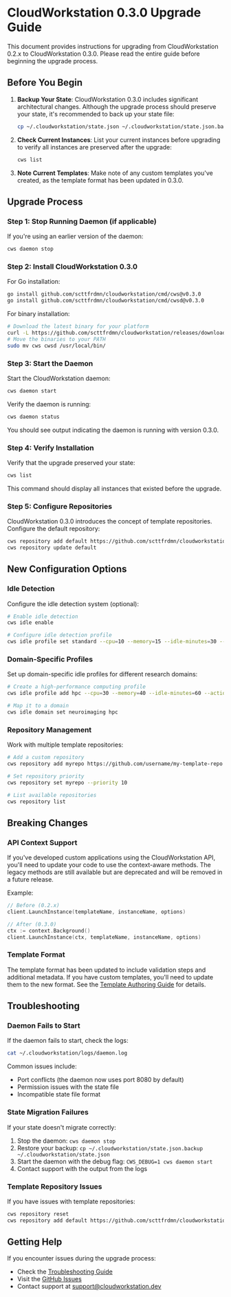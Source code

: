 # CloudWorkstation 0.3.0 Upgrade Guide

This document provides instructions for upgrading from CloudWorkstation 0.2.x to CloudWorkstation 0.3.0. Please read the entire guide before beginning the upgrade process.

## Before You Begin

1. **Backup Your State**: CloudWorkstation 0.3.0 includes significant architectural changes. Although the upgrade process should preserve your state, it's recommended to back up your state file:
   ```bash
   cp ~/.cloudworkstation/state.json ~/.cloudworkstation/state.json.backup
   ```

2. **Check Current Instances**: List your current instances before upgrading to verify all instances are preserved after the upgrade:
   ```bash
   cws list
   ```

3. **Note Current Templates**: Make note of any custom templates you've created, as the template format has been updated in 0.3.0.

## Upgrade Process

### Step 1: Stop Running Daemon (if applicable)

If you're using an earlier version of the daemon:

```bash
cws daemon stop
```

### Step 2: Install CloudWorkstation 0.3.0

For Go installation:
```bash
go install github.com/scttfrdmn/cloudworkstation/cmd/cws@v0.3.0
go install github.com/scttfrdmn/cloudworkstation/cmd/cwsd@v0.3.0
```

For binary installation:
```bash
# Download the latest binary for your platform
curl -L https://github.com/scttfrdmn/cloudworkstation/releases/download/v0.3.0/cloudworkstation_0.3.0_$(uname -s)_$(uname -m).tar.gz | tar xz
# Move the binaries to your PATH
sudo mv cws cwsd /usr/local/bin/
```

### Step 3: Start the Daemon

Start the CloudWorkstation daemon:

```bash
cws daemon start
```

Verify the daemon is running:

```bash
cws daemon status
```

You should see output indicating the daemon is running with version 0.3.0.

### Step 4: Verify Installation

Verify that the upgrade preserved your state:

```bash
cws list
```

This command should display all instances that existed before the upgrade.

### Step 5: Configure Repositories

CloudWorkstation 0.3.0 introduces the concept of template repositories. Configure the default repository:

```bash
cws repository add default https://github.com/scttfrdmn/cloudworkstation-repository
cws repository update default
```

## New Configuration Options

### Idle Detection

Configure the idle detection system (optional):

```bash
# Enable idle detection
cws idle enable

# Configure idle detection profile
cws idle profile set standard --cpu=10 --memory=15 --idle-minutes=30 --action=stop
```

### Domain-Specific Profiles

Set up domain-specific idle profiles for different research domains:

```bash
# Create a high-performance computing profile
cws idle profile add hpc --cpu=30 --memory=40 --idle-minutes=60 --action=stop

# Map it to a domain
cws idle domain set neuroimaging hpc
```

### Repository Management

Work with multiple template repositories:

```bash
# Add a custom repository
cws repository add myrepo https://github.com/username/my-template-repo

# Set repository priority
cws repository set myrepo --priority 10

# List available repositories
cws repository list
```

## Breaking Changes

### API Context Support

If you've developed custom applications using the CloudWorkstation API, you'll need to update your code to use the context-aware methods. The legacy methods are still available but are deprecated and will be removed in a future release.

Example:
```go
// Before (0.2.x)
client.LaunchInstance(templateName, instanceName, options)

// After (0.3.0)
ctx := context.Background()
client.LaunchInstance(ctx, templateName, instanceName, options)
```

### Template Format

The template format has been updated to include validation steps and additional metadata. If you have custom templates, you'll need to update them to the new format. See the [Template Authoring Guide](https://docs.cloudworkstation.dev/templates/authoring) for details.

## Troubleshooting

### Daemon Fails to Start

If the daemon fails to start, check the logs:

```bash
cat ~/.cloudworkstation/logs/daemon.log
```

Common issues include:
- Port conflicts (the daemon now uses port 8080 by default)
- Permission issues with the state file
- Incompatible state file format

### State Migration Failures

If your state doesn't migrate correctly:

1. Stop the daemon: `cws daemon stop`
2. Restore your backup: `cp ~/.cloudworkstation/state.json.backup ~/.cloudworkstation/state.json`
3. Start the daemon with the debug flag: `CWS_DEBUG=1 cws daemon start`
4. Contact support with the output from the logs

### Template Repository Issues

If you have issues with template repositories:

```bash
cws repository reset
cws repository add default https://github.com/scttfrdmn/cloudworkstation-repository
```

## Getting Help

If you encounter issues during the upgrade process:

- Check the [Troubleshooting Guide](https://docs.cloudworkstation.dev/troubleshooting)
- Visit the [GitHub Issues](https://github.com/scttfrdmn/cloudworkstation/issues)
- Contact support at support@cloudworkstation.dev